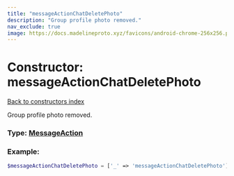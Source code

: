 ```yaml
---
title: "messageActionChatDeletePhoto"
description: "Group profile photo removed."
nav_exclude: true
image: https://docs.madelineproto.xyz/favicons/android-chrome-256x256.png
---
```

# Constructor: messageActionChatDeletePhoto  
[Back to constructors index](/API_docs/constructors/index.md)



Group profile photo removed.




### Type: [MessageAction](/API_docs/types/MessageAction.md)


### Example:

```php
$messageActionChatDeletePhoto = ['_' => 'messageActionChatDeletePhoto'];
```  
